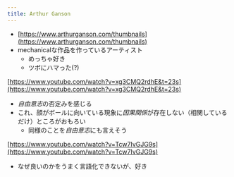 ```yaml
---
title: Arthur Ganson
---
```


* [https://www.arthurganson.com/thumbnails](https://www.arthurganson.com/thumbnails)
* mechanicalな作品を作っているアーティスト
  * めっちゃ好き
  * ツボにハマった(?)

[https://www.youtube.com/watch?v=xg3CMQ2rdhE&t=23s](https://www.youtube.com/watch?v=xg3CMQ2rdhE&t=23s)

* *自由意志*の否定みを感じる
* これ、顔がボールに向いている現象に*因果関係*が存在しない（相関しているだけ）ところがおもろい
  * 同様のことを*自由意志*にも言えそう

[https://www.youtube.com/watch?v=Tcw7IvGJG9s](https://www.youtube.com/watch?v=Tcw7IvGJG9s)

* なぜ良いのかをうまく言語化できないが、好き
